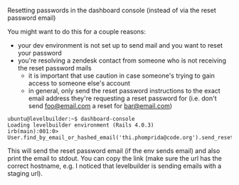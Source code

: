 Resetting passwords in the dashboard console (instead of via the reset password email)

You might want to do this for a couple reasons:

- your dev environment is not set up to send mail and you want to reset your password
- you're resolving a zendesk contact from someone who is not receiving the reset password mails
  - it is important that use caution in case someone's trying to gain access to someone else's account
  - in general, only send the reset password instructions to the exact email address they're requesting a reset password for (i.e. don't send foo@email.com a reset for bar@email.com)


````
ubuntu@levelbuilder:~$ dashboard-console
Loading levelbuilder environment (Rails 4.0.3)
irb(main):001:0> User.find_by_email_or_hashed_email('thi.phomprida@code.org').send_reset_password_instructions('thi.phomprida@code.org')
````

This will send the reset password email (if the env sends email) and
also print the email to stdout. You can copy the link (make sure the
url has the correct hostname, e.g. I noticed that levelbuilder is
sending emails with a staging url).

